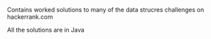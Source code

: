 Contains worked solutions to many of the data strucres challenges on hackerrank.com


All the solutions are in Java
